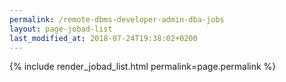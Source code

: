 ```yaml
---
permalink: /remote-dbms-developer-admin-dba-jobs
layout: page-jobad-list
last_modified_at: 2018-07-24T19:38:02+0200
---
```

{% include render_jobad_list.html permalink=page.permalink %}
